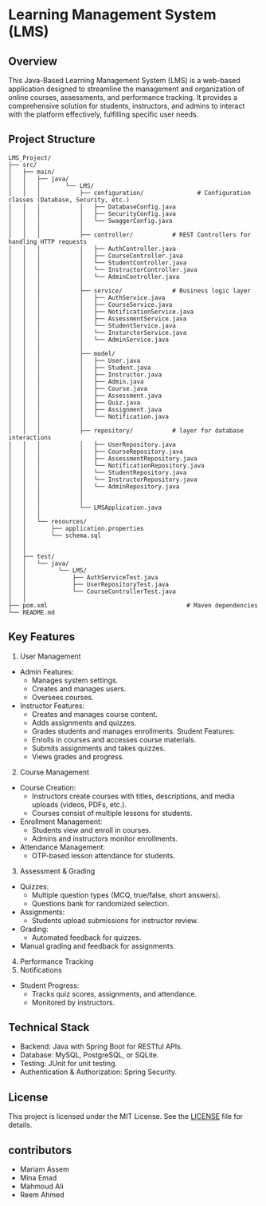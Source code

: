# Learning Management System (LMS)

## Overview
This Java-Based Learning Management System (LMS) is a web-based application designed to streamline the management 
and organization of online courses, assessments, and performance tracking. It provides a comprehensive solution for students, instructors, 
and admins to interact with the platform effectively, fulfilling specific user needs.

## Project Structure
```
LMS_Project/
├── src/
│   ├── main/
│   │   ├── java/
│   │   │       └── LMS/
│   │   │           ├── configuration/               # Configuration classes (Database, Security, etc.)
│   │   │           │   ├── DatabaseConfig.java
│   │   │           │   ├── SecurityConfig.java
│   │   │           │   └── SwaggerConfig.java
│   │   │           │
│   │   │           ├── controller/           # REST Controllers for handling HTTP requests
│   │   │           │   ├── AuthController.java
│   │   │           │   ├── CourseController.java
│   │   │           │   └── StudentController.java
│   │   │           │   └── InstructorController.java
│   │   │           │   └── AdminController.java
│   │   │           │
│   │   │           ├── service/              # Business logic layer
│   │   │           │   ├── AuthService.java
│   │   │           │   ├── CourseService.java
│   │   │           │   ├── NotificationService.java
│   │   │           │   ├── AssessmentService.java
│   │   │           │   └── StudentService.java
│   │   │           │   └── InsturctorService.java
│   │   │           │   └── AdminService.java
│   │   │           │
│   │   │           ├── model/                
│   │   │           │   ├── User.java         
│   │   │           │   ├── Student.java
│   │   │           │   ├── Instructor.java
│   │   │           │   ├── Admin.java
│   │   │           │   ├── Course.java
│   │   │           │   ├── Assessment.java
│   │   │           │   ├── Quiz.java
│   │   │           │   ├── Assignment.java
│   │   │           │   └── Notification.java
│   │   │           │
│   │   │           ├── repository/           # layer for database interactions
│   │   │           │   ├── UserRepository.java
│   │   │           │   ├── CourseRepository.java
│   │   │           │   ├── AssessmentRepository.java
│   │   │           │   └── NotificationRepository.java
│   │   │           │   └── StudentRepository.java
│   │   │           │   └── InstructorRepository.java
│   │   │           │   └── AdminRepository.java
│   │   │           │
│   │   │           │
│   │   │           └── LMSApplication.java
│   │   │
│   │   └── resources/
│   │       ├── application.properties            
│   │       └── schema.sql                        
│   │    
│   │
│   ├── test/                                    
│   │   └── java/
│   │         └── LMS/
│   │             ├── AuthServiceTest.java
│   │             ├── UserRepositoryTest.java
│   │             └── CourseControllerTest.java
│   │
├── pom.xml                                       # Maven dependencies
└── README.md                                     
```

## Key Features
1. User Management
- Admin Features:
    - Manages system settings.
    - Creates and manages users.
    - Oversees courses.
- Instructor Features:
    - Creates and manages course content.
    - Adds assignments and quizzes.
    - Grades students and manages enrollments.
Student Features:
    - Enrolls in courses and accesses course materials.
    - Submits assignments and takes quizzes.
    - Views grades and progress.
2. Course Management
- Course Creation:
    - Instructors create courses with titles, descriptions, and media uploads (videos, PDFs, etc.).
    - Courses consist of multiple lessons for students.
- Enrollment Management:
    - Students view and enroll in courses.
    - Admins and instructors monitor enrollments.
- Attendance Management:
    - OTP-based lesson attendance for students.
3. Assessment & Grading
- Quizzes:
    - Multiple question types (MCQ, true/false, short answers).
    - Questions bank for randomized selection.
- Assignments:
    - Students upload submissions for instructor review.
- Grading:
    - Automated feedback for quizzes.
- Manual grading and feedback for assignments.
4. Performance Tracking
5. Notifications
- Student Progress:
    - Tracks quiz scores, assignments, and attendance.
    - Monitored by instructors.

## Technical Stack
- Backend: Java with Spring Boot for RESTful APIs.
- Database: MySQL, PostgreSQL, or SQLite.
- Testing: JUnit for unit testing.
- Authentication & Authorization: Spring Security.

## License
This project is licensed under the MIT License. See the [LICENSE](LICENSE) file for details.

## contributors
- Mariam Assem
- Mina Emad
- Mahmoud Ali
- Reem Ahmed
